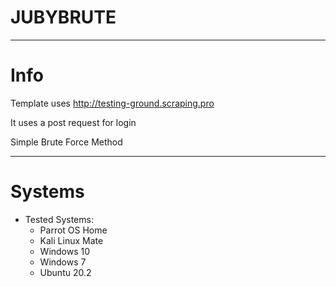 # JUBYBRUTE
----------------------------------------------------------------------------------

# Info

Template uses http://testing-ground.scraping.pro

It uses a post request for login

Simple Brute Force Method


----------------------------------------------------------------------------------

# Systems

- Tested Systems:
  - Parrot OS Home
  - Kali Linux Mate
  - Windows 10
  - Windows 7
  - Ubuntu 20.2


